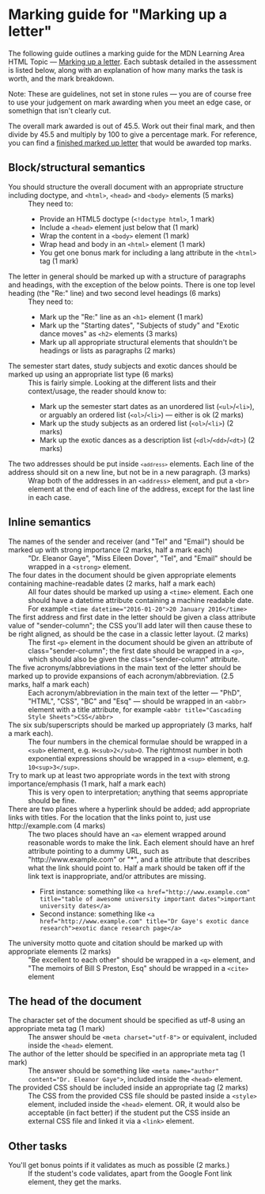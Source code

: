 # Marking guide for "Marking up a letter"

The following guide outlines a marking guide for the MDN Learning Area HTML Topic — [Marking up a letter](https://developer.mozilla.org/en-US/Learn/HTML/Introduction_to_HTML/Marking_up_a_letter). Each subtask detailed in the assessment is listed below, along with an explanation of how many marks the task is worth, and the mark breakdown.

Note: These are guidelines, not set in stone rules — you are of course free to use your judgement on mark awarding when you meet an edge case, or somethign that isn't clearly cut.

The overall mark awarded is out of 45.5. Work out their final mark, and then divide by 45.5 and multiply by 100 to give a percentage mark. For reference, you can find a [finished marked up letter](index.html) that would be awarded top marks.

## Block/structural semantics

<dl>
<dt>You should structure the overall document with an appropriate structure including doctype, and <code>&lt;html&gt;</code>, <code>&lt;head&gt;</code> and <code>&lt;body&gt;</code> elements (5 marks)</dt>
<dd>They need to:
<ul>
  <li>Provide an HTML5 doctype (<code>&lt;!doctype html&gt;</code>, 1 mark)</li>
  <li>Include a <code>&lt;head&gt;</code> element just below that (1 mark)</li>
  <li>Wrap the content in a <code>&lt;body&gt;</code> element (1 mark)</li>
  <li>Wrap head and body in an <code>&lt;html&gt;</code> element (1 mark)</li>
  <li>You get one bonus mark for including a lang attribute in the <code>&lt;html&gt;</code> tag (1 mark)</li>
</ul>
</dd>
<dt>The letter in general should be marked up with a structure of paragraphs and headings, with the exception of the below points. There is one top level heading (the "Re:" line) and two second level headings (6 marks)</dt>
<dd>They need to:
  <ul>
  <li>Mark up the "Re:" line as an <code>&lt;h1&gt;</code> element (1 mark)</li>
  <li>Mark up the "Starting dates", "Subjects of study" and "Exotic dance moves" as <code>&lt;h2&gt;</code> elements (3 marks)</li>
  <li>Mark up all appropriate structural elements that shouldn't be headings or lists as paragraphs (2 marks)</li>
</ul>
</dd>
<dt>The semester start dates, study subjects and exotic dances should be marked up using an appropriate list type (6 marks)</dt>
<dd>This is fairly simple. Looking at the different lists and their context/usage, the reader should know to:
<ul>
  <li>Mark up the semester start dates as an unordered list (<code>&lt;ul&gt;</code>/<code>&lt;li&gt;</code>), or arguably an ordered list (<code>&lt;ol&gt;</code>/<code>&lt;li&gt;</code>) — either is ok (2 marks)</li>
  <li>Mark up the study subjects as an ordered list (<code>&lt;ol&gt;</code>/<code>&lt;li&gt;</code>) (2 marks)</li>
  <li>Mark up the exotic dances as a description list (<code>&lt;dl&gt;</code>/<code>&lt;dd&gt;</code>/<code>&lt;dt&gt;</code>) (2 marks)</li>
</ul>
</dd>
<dt>The two addresses should be put inside <code><code>&lt;address&gt;</code></code> elements. Each line of the address should sit on a new line, but not be in a new paragraph. (3 marks)</dt>
<dd>Wrap both of the addresses in an <code>&lt;address&gt;</code> element, and put a <code>&lt;br&gt;</code> element at the end of each line of the address, except for the last line in each case.</dd>
</dl>

## Inline semantics

<dl>
<dt>The names of the sender and receiver (and "Tel" and "Email") should be marked up with strong importance (2 marks, half a mark each)</dt>
<dd>"Dr. Eleanor Gaye", "Miss Eileen Dover", "Tel", and "Email" should be wrapped in a <code>&lt;strong&gt;</code> element.</dd>
<dt>The four dates in the document should be given appropriate elements containing machine-readable dates (2 marks, half a mark each)</dt>
<dd>All four dates should be marked up using a <code>&lt;time&gt;</code> element. Each one should have a datetime attribute containing a machine readable date. For example <code>&lt;time datetime="2016-01-20"&gt;20 January 2016&lt;/time&gt;</code></dd>
<dt>The first address and first date in the letter should be given a class attribute value of "sender-column"; the CSS you'll add later will then cause these to be right aligned, as should be the case in a classic letter layout. (2 marks)</dt>
<dd>The first <code>&lt;p&gt;</code> element in the document should be given an attribute of class="sender-column"; the first date should be wrapped in a <code>&lt;p&gt;</code>, which should also be given the class="sender-column" attribute.</dd>
<dt>The five acronyms/abbreviations in the main text of the letter should be marked up to provide expansions of each acronym/abbreviation. (2.5 marks, half a mark each)</dt>
<dd>Each acronym/abbreviation in the main text of the letter — "PhD", "HTML", "CSS", "BC" and "Esq" — should be wrapped in an <code>&lt;abbr&gt;</code> element with a title attribute, for example <code>&lt;abbr title="Cascading Style Sheets"&gt;CSS&lt;/abbr&gt;</code></dd>
<dt>The six sub/superscripts should be marked up appropriately (3 marks, half a mark each).</dt>
<dd>The four numbers in the chemical formulae should be wrapped in a <code>&lt;sub&gt;</code> element, e.g. <code>H&lt;sub&gt;2&lt;/sub&gt;O</code>. The rightmost number in both exponential expressions should be wrapped in a <code>&lt;sup&gt;</code> element, e.g. <code>10&lt;sup&gt;3&lt;/sup&gt;</code>.</dd>
<dt>Try to mark up at least two appropriate words in the text with strong importance/emphasis (1 mark, half a mark each)</dt>
<dd>This is very open to interpretation; anything that seems appropriate should be fine.</dd>
<dt>There are two places where a hyperlink should be added; add appropriate links with titles. For the location that the links point to, just use http://example.com (4 marks)</dt>
<dd>
  The two places should have an <code>&lt;a&gt;</code> element wrapped around reasonable words to make the link. Each element should have an href attribute pointing to a dummy URL, such as "http://www.example.com" or "*", and a title attribute that describes what the link should point to. Half a mark should be taken off if the link text is inappropriate, and/or attributes are missing.
  <ul>
    <li>First instance: something like <code>&lt;a href="http://www.example.com" title="table of awesome university important dates"&gt;important university dates&lt;/a&gt;</code></li>
    <li>Second instance: something like <code>&lt;a href="http://www.example.com" title="Dr Gaye's exotic dance research"&gt;exotic dance research page&lt;/a&gt;</code></li>
  </ul>
</dd>
<dt>The university motto quote and citation should be marked up with appropriate elements (2 marks)</dt>
<dd>"Be excellent to each other" should be wrapped in a <code>&lt;q&gt;</code> element, and "The memoirs of Bill S Preston, Esq" should be wrapped in a <code>&lt;cite&gt;</code> element</dd>
</dl>

## The head of the document

<dl>
  <dt>The character set of the document should be specified as utf-8 using an appropriate meta tag (1 mark)</dt>
  <dd>The answer should be <code>&lt;meta charset="utf-8"&gt;</code> or equivalent, included inside the <code>&lt;head&gt;</code> element.</dd>
  <dt>The author of the letter should be specified in an appropriate meta tag (1 mark)</dt>
  <dd>The answer should be something like <code>&lt;meta name="author" content="Dr. Eleanor Gaye"&gt;</code>, included inside the <code>&lt;head&gt;</code> element.</dd>
  <dt>The provided CSS should be included inside an appropriate tag (2 marks)</dt>
  <dd>The CSS from the provided CSS file should be pasted inside a <code>&lt;style&gt;</code> element, included inside the <code>&lt;head&gt;</code> element. OR, it would also be acceptable (in fact better) if the student put the CSS inside an external CSS file and linked it via a <code>&lt;link&gt;</code> element.</dd>
</dl>

## Other tasks

<dl>
<dt>You'll get bonus points if it validates as much as possible (2 marks.)</dt>
<dd>If the student's code validates, apart from the Google Font link element, they get the marks.</dd>
